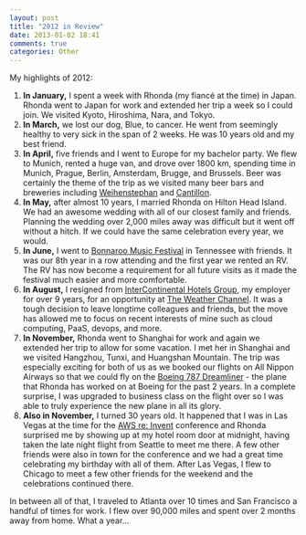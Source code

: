 ```yaml
---
layout: post
title: "2012 in Review"
date: 2013-01-02 18:41
comments: true
categories: Other
---
```

My highlights of 2012:

1. **In January,** I spent a week with Rhonda (my fiancé at the time) in Japan. Rhonda went to Japan for work and extended her trip a week so I could join. We visited Kyoto, Hiroshima, Nara, and Tokyo.
1. **In March,** we lost our dog, Blue, to cancer. He went from seemingly healthy to very sick in the span of 2 weeks. He was 10 years old and my best friend.
1. **In April,** five friends and I went to Europe for my bachelor party. We flew to Munich, rented a huge van, and drove over 1800 km, spending time in Munich, Prague, Berlin, Amsterdam, Brugge, and Brussels. Beer was certainly the theme of the trip as we visited many beer bars and breweries including [Weihenstephan](http://en.wikipedia.org/wiki/Weihenstephan_Abbey) and [Cantillon](http://en.wikipedia.org/wiki/Cantillon_Brewery).
1. **In May,** after almost 10 years, I married Rhonda on Hilton Head Island. We had an awesome wedding with all of our closest family and friends. Planning the wedding over 2,000 miles away was difficult but it went off without a hitch. If we could have the same celebration every year, we would.
1. **In June,** I went to [Bonnaroo Music Festival](http://en.wikipedia.org/wiki/Bonnaroo_Music_Festival) in Tennessee with friends. It was our 8th year in a row attending and the first year we rented an RV. The RV has now become a requirement for all future visits as it made the festival much easier and more comfortable.
1. **In August,** I resigned from [InterContinental Hotels Group](http://www.ichotelsgroup.com/), my employer for over 9 years, for an opportunity at [The Weather Channel](http://www.weather.com/). It was a tough decision to leave longtime colleagues and friends, but the move has allowed me to focus on recent interests of mine such as cloud computing, PaaS, devops, and more.
1. **In November,** Rhonda went to Shanghai for work and again we extended her trip to allow for some vacation. I met her in Shanghai and we visited Hangzhou, Tunxi, and Huangshan Mountain. The trip was especially exciting for both of us as we booked our flights on All Nippon Airways so that we could fly on the [Boeing 787 Dreamliner](http://en.wikipedia.org/wiki/Boeing_787_Dreamliner) - the plane that Rhonda has worked on at Boeing for the past 2 years. In a complete surprise, I was upgraded to business class on the flight over so I was able to truly experience the new plane in all its glory.
1. **Also in November,** I turned 30 years old. It happened that I was in Las Vegas at the time for the [AWS re: Invent](https://reinvent.awsevents.com/) conference and Rhonda surprised me by showing up at my hotel room door at midnight, having taken the late night flight from Seattle to meet me there. A few other friends were also in town for the conference and we had a great time celebrating my birthday with all of them. After Las Vegas, I flew to Chicago to meet a few other friends for the weekend and the celebrations continued there.

In between all of that, I traveled to Atlanta over 10 times and San Francisco a handful of times for work. I flew over 90,000 miles and spent over 2 months away from home. What a year...
